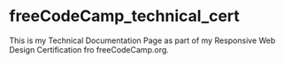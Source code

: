 # freeCodeCamp_technical_cert

This is my Technical Documentation Page as part of my Responsive Web Design Certification fro freeCodeCamp.org.